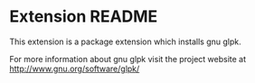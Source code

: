 # Extension README

This extension is a package extension which installs gnu glpk.

For more information about gnu glpk visit the project website at
http://www.gnu.org/software/glpk/

